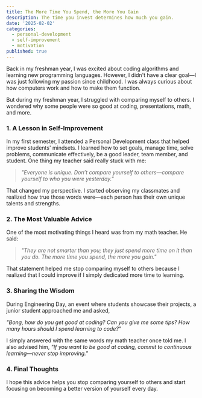 ```yaml
---
title: The More Time You Spend, the More You Gain
description: The time you invest determines how much you gain.
date: '2025-02-02'
categories:
  - personal-development
  - self-improvement
  - motivation
published: true
---
```


Back in my freshman year, I was excited about coding algorithms and learning new programming languages. However, I didn't have a clear goal—I was just following my passion since childhood. I was always curious about how computers work and how to make them function.  

But during my freshman year, I struggled with comparing myself to others. I wondered why some people were so good at coding, presentations, math, and more.  

### 1. A Lesson in Self-Improvement  

In my first semester, I attended a Personal Development class that helped improve students' mindsets. I learned how to set goals, manage time, solve problems, communicate effectively, be a good leader, team member, and student. One thing my teacher said really stuck with me:  

> *"Everyone is unique. Don’t compare yourself to others—compare yourself to who you were yesterday."*  

That changed my perspective. I started observing my classmates and realized how true those words were—each person has their own unique talents and strengths.  

### 2. The Most Valuable Advice  

One of the most motivating things I heard was from my math teacher. He said:  

> *"They are not smarter than you; they just spend more time on it than you do. The more time you spend, the more you gain."*  

That statement helped me stop comparing myself to others because I realized that I could improve if I simply dedicated more time to learning.  

### 3. Sharing the Wisdom  

During Engineering Day, an event where students showcase their projects, a junior student approached me and asked,  

*"Bong, how do you get good at coding? Can you give me some tips? How many hours should I spend learning to code?"*  

I simply answered with the same words my math teacher once told me. I also advised him, *"If you want to be good at coding, commit to continuous learning—never stop improving."*  

### 4. Final Thoughts  

I hope this advice helps you stop comparing yourself to others and start focusing on becoming a better version of yourself every day.